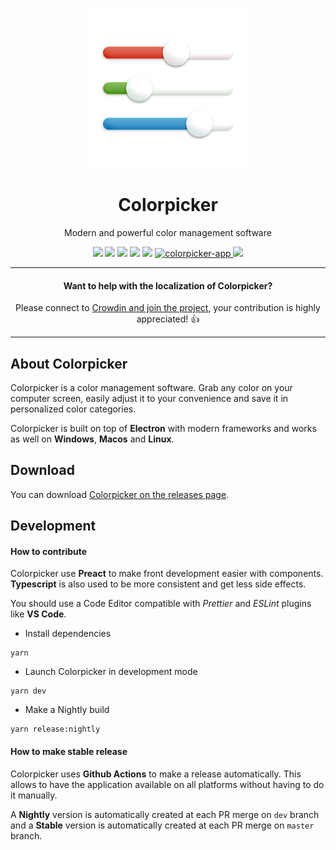 <p align="center">
  <a href="https://colorpicker.fr">
    <img src="config/release/icon_osx.png" width="256" height="256" alt="ColorPicker icon" />
  </a>
  <h1 align="center">Colorpicker</h1>
  <p align="center">Modern and powerful color management software</p>
  <p align="center">
    <img src="https://badgen.net/github/release/toinane/colorpicker/stable" />
    <img src="https://img.shields.io/github/downloads/toinane/colorpicker/total.svg">
    <img src="https://img.shields.io/github/downloads/toinane/colorpicker/latest/total.svg">
    <img src="https://img.shields.io/github/release-date/Toinane/colorpicker.svg">
    <img src="https://github.com/Toinane/colorpicker/actions/workflows/dev.yaml/badge.svg">
    <a href="https://snapcraft.io/colorpicker-app">
      <img alt="colorpicker-app" src="https://snapcraft.io/colorpicker-app/badge.svg" />
    </a>
    <a href="https://crowdin.com/project/colorpicker">
      <img src="https://badges.crowdin.net/colorpicker/localized.svg">
    </a>
  </p>
</p>

---

<h4 align="center">
  Want to help with the localization of Colorpicker?
</h4>
<p align="center">
  Please connect to <a href="https://crowdin.com/project/colorpicker" target="_blank">Crowdin and join the project</a>, your contribution is highly appreciated! 👍
</p>

---

## About Colorpicker

Colorpicker is a color management software. Grab any color on your computer screen, easily adjust it to your convenience and save it in personalized color categories.

Colorpicker is built on top of **Electron** with modern frameworks and works as well on **Windows**, **Macos** and **Linux**.

## Download

You can download [Colorpicker on the releases page](https://github.com/Toinane/colorpicker/releases).

## Development

#### How to contribute

Colorpicker use **Preact** to make front development easier with components. **Typescript** is also used to be more consistent and get less side effects.

You should use a Code Editor compatible with _Prettier_ and _ESLint_ plugins like **VS Code**.

- Install dependencies

```shell
yarn
```

- Launch Colorpicker in development mode

```shell
yarn dev
```

- Make a Nightly build

```
yarn release:nightly
```

#### How to make stable release

Colorpicker uses **Github Actions** to make a release automatically. This allows to have the application available on all platforms without having to do it manually.

A **Nightly** version is automatically created at each PR merge on `dev` branch and a **Stable** version is automatically created at each PR merge on `master` branch.
